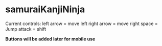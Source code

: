 # samuraiKanjiNinja


Current controls:
	left arrow   = move left
	right arrow  = move right
	space        = Jump
	attack		 = shift

**Buttons will be added later for mobile use**